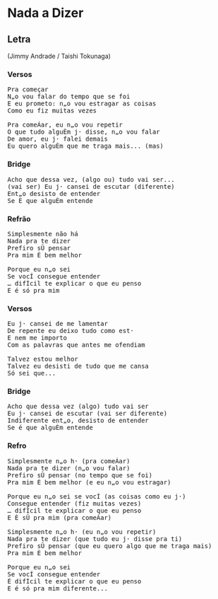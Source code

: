 # Nada a Dizer
## Letra
(Jimmy Andrade / Taishi Tokunaga)
### Versos
<pre>
Pra começar
N„o vou falar do tempo que se foi
E eu prometo: n„o vou estragar as coisas
Como eu fiz muitas vezes

Pra comeÁar, eu n„o vou repetir
O que tudo alguÈm j· disse, n„o vou falar
De amor, eu j· falei demais
Eu quero alguÈm que me traga mais... (mas)
</pre>
### Bridge
<pre>
Acho que dessa vez, (algo ou) tudo vai ser...
(vai ser) Eu j· cansei de escutar (diferente)
Ent„o desisto de entender
Se È que alguÈm entende
</pre>
### Refrão
<pre>
Simplesmente não há
Nada pra te dizer
Prefiro sÛ pensar
Pra mim È bem melhor

Porque eu n„o sei
Se vocÍ consegue entender
… difÌcil te explicar o que eu penso
E é só pra mim
</pre>
### Versos
<pre>
Eu j· cansei de me lamentar
De repente eu deixo tudo como est·
E nem me importo
Com as palavras que antes me ofendiam

Talvez estou melhor
Talvez eu desisti de tudo que me cansa
Só sei que...
</pre>
### Bridge
<pre>
Acho que dessa vez (algo) tudo vai ser
Eu j· cansei de escutar (vai ser diferente)
Indiferente ent„o, desisto de entender
Se é que alguÈm entende
</pre>
### Refro
<pre>
Simplesmente n„o h· (pra comeÁar)
Nada pra te dizer (n„o vou falar)
Prefiro sÛ pensar (no tempo que se foi)
Pra mim È bem melhor (e eu n„o vou estragar)

Porque eu n„o sei se vocÍ (as coisas como eu j·)
Consegue entender (fiz muitas vezes)
… difÌcil te explicar o que eu penso
E È sÛ pra mim (pra comeÁar)

Simplesmente n„o h· (eu n„o vou repetir)
Nada pra te dizer (que tudo eu j· disse pra ti)
Prefiro sÛ pensar (que eu quero algo que me traga mais)
Pra mim È bem melhor

Porque eu n„o sei
Se vocÍ consegue entender
É difÌcil te explicar o que eu penso
E é só pra mim diferente...
</pre>
